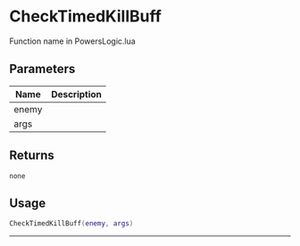 # CheckTimedKillBuff

Function name in PowersLogic.lua

## Parameters

| Name  | Description |
| ----- | ----------- |
| enemy |             |
| args  |             |

## Returns

`none`

## Usage

```lua
CheckTimedKillBuff(enemy, args)
```

---
